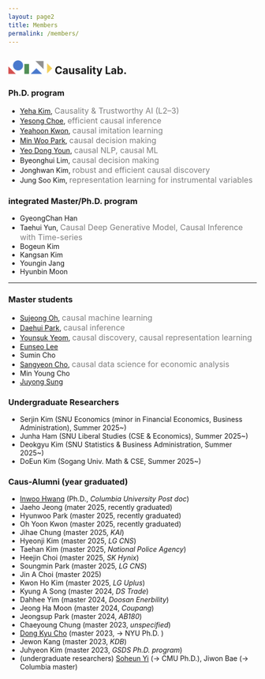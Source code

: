 ```yaml
---
layout: page2
title: Members
permalink: /members/
---
```




## <img src="/assets/logo_2023.png" height="28" style="vertical-align: baseline"/> Causality Lab.

<!--
### Research Topics
- Non-stationary Temporal Causal Discovery
- Representation Learning for Causal Inference (CRL, IV, ...)
- Uncertainty Quantification and Explainability for Causal Inference
- Efficient Causal Decision Making in Generalized Settings (Non-stationary, without Sufficiency, Counterfactually, ...)
- Deep Generative Models for Causal Inference
- Causal Understanding of Multi-Modal Models
- Scalable and Stable Causal Discovery
- Causal Inference/Discovery with Text/LLM
- Robust and Risk-Aware Off-Policy Evaluation and Learning
- misc. (fairness, recommender systems, domain generalization, ... )
-->

### Ph.D. program
- [Yeha Kim](https://yeha-777.github.io), <span style="font-size:16px;color:gray;">Causality & Trustworthy AI (L2–3)</span>
- [Yesong Choe](https://lovelyesong.github.io), <span style="font-size:16px;color:gray;">efficient causal inference</span>
- [Yeahoon Kwon](https://deepstroy.github.io), <span style="font-size:16px;color:gray;">causal imitation learning</span>
- [Min Woo Park](https://minwoopark96.github.io), <span style="font-size:16px;color:gray;">causal decision making</span>
- [Yeo Dong Youn](https://yeodongyoun1995.github.io), <span style="font-size:16px;color:gray;">causal NLP, causal ML</span>
- Byeonghui Lim, <span style="font-size:16px;color:gray;">causal decision making</span>
- Jonghwan Kim, <span style="font-size:16px;color:gray;">robust and efficient causal discovery</span>
- Jung Soo Kim, <span style="font-size:16px;color:gray;">representation learning for instrumental variables</span>

### integrated Master/Ph.D. program
- GyeongChan Han
- Taehui Yun, <span style="font-size:16px;color:gray;">Causal Deep Generative Model, Causal Inference with Time-series</span>
- Bogeun Kim
- Kangsan Kim
- Youngin Jang
- Hyunbin Moon


---

### Master students
- [Sujeong Oh](https://www.linkedin.com/in/5sudeng), <span style="font-size:16px;color:gray;">causal machine learning</span>
- [Daehui Park](https://www.linkedin.com/in/대희-박-201500222/),  <span style="font-size:16px;color:gray;">causal inference</span>
- [Younsuk Yeom](https://www.linkedin.com/in/younsuk-yeom78/), <span style="font-size:16px;color:gray;">causal discovery, causal representation learning</span>
- [Eunseo Lee](https://www.linkedin.com/in/은서-이-9497a8315/)
- Sumin Cho
- [Sangyeon Cho](https://www.linkedin.com/in/sangyeon-cho-5570682a3/),  <span style="font-size:16px;color:gray;">causal data science for economic analysis</span>
- Min Young Cho
- [Juyong Sung](https://www.linkedin.com/in/juyong-sung-9a60b0226/)

### Undergraduate Researchers
- Serjin Kim (SNU Economics (minor in Financial Economics, Business Administration), Summer 2025~)
- Junha Ham (SNU Liberal Studies (CSE &amp; Economics), Summer 2025~)
- Deokgyu Kim (SNU Statistics &amp; Business Administration, Summer 2025~)
- DoEun Kim (Sogang Univ. Math &amp; CSE, Summer 2025~)

### Caus-Alumni (year graduated)
- [Inwoo Hwang](https://iwhwang.github.io) (Ph.D., <em>Columbia University Post doc</em>)
- Jaeho Jeong (mater 2025, recently graduated)
- Hyunwoo Park (master 2025, recently graduated)
- Oh Yoon Kwon (master 2025, recently graduated)
- Jihae Chung (master 2025, <em>KAI</em>)
- Hyeonji Kim (master 2025, <em>LG CNS</em>)
- Taehan Kim (master 2025, <em>National Police Agency</em>)
- Heejin Choi (master 2025, <em>SK Hynix</em>)
- Soungmin Park (master 2025, <em>LG CNS</em>)
- Jin A Choi (master 2025)
- Kwon Ho Kim (master 2025, <em>LG Uplus</em>)
- Kyung A Song (master 2024, <em>DS Trade</em>)
- Dahhee Yim (master 2024, <em>Doosan Enerbility</em>)
- Jeong Ha Moon (master 2024, <em>Coupang</em>)
- Jeongsup Park (master 2024, <em>AB180</em>)
- Chaeyoung Chung (master 2023, <em>unspecified</em>)
- [Dong Kyu Cho](https://umamicode.github.io/aboutme/) (master 2023, &rarr; NYU Ph.D. )
- Jewon Kang (master 2023, <em>KDB</em>)
- Juhyeon Kim (master 2023, <em>GSDS Ph.D. program</em>)
- (undergraduate researchers) [Soheun Yi](https://soheunyi.github.io) (&rarr; CMU Ph.D.), Jiwon Bae (&rarr; Columbia master)


